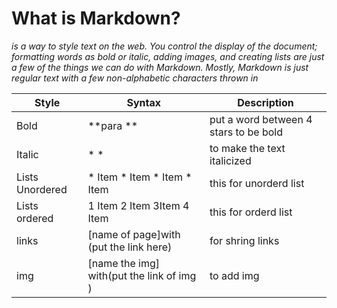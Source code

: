 # What is Markdown?
*is a way to style text on the web. You control the display of the document; formatting words as bold or italic,
adding images, and creating lists are just a few of the things we can do with Markdown. Mostly, Markdown is just regular
text with a few non-alphabetic characters thrown in*

| Style | Syntax | Description |
| ---  | --- | ----------- |
| Bold | **para ** | put a word between 4 stars to be bold |
| Italic | * * | to make the text italicized |
| Lists Unordered | * Item * Item  * Item * Item | this for unorderd list |
| Lists ordered | 1 Item 2 Item 3Item 4 Item | this for orderd list |
| links | [name of page]with (put the link here) | for shring links |
| img | [name the img] with(put the link of img ) | to add img |
